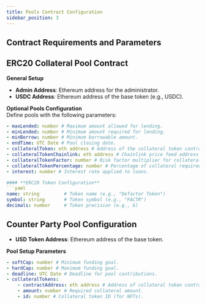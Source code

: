 ```yaml
---
title: Pools Contract Configuration
sidebar_position: 3
---
```


## Contract Requirements and Parameters

## **ERC20 Collateral Pool Contract**

**General Setup**

- **Admin Address**: Ethereum address for the administrator.
- **USDC Address**: Ethereum address of the base token (e.g., USDC).

**Optional Pools Configuration**  
Define pools with the following parameters:

````yaml
- maxLended: number # Maximum amount allowed for lending.
- minLended: number # Minimum amount required for lending.
- minBorrow: number # Minimum borrowable amount.
- endTime: UTC Date # Pool closing date.
- collateralToken: eth address # Address of the collateral token contract.
- collateralTokenChainlink: eth address # Chainlink price feed address for collateral token valuation.
- collateralTokenFactor: number # Risk factor multiplier for collateral token.
- collateralTokenPercentage: number # Percentage of collateral required.
- interest: number # Interest rate applied to loans.

#### **ERC20 Token Configuration**
```yaml
name: string         # Token name (e.g., "Defactor Token")
symbol: string       # Token symbol (e.g., "FACTR")
decimals: number     # Token precision (e.g., 6)
````

## **Counter Party Pool Configuration**

- **USD Token Address**: Ethereum address of the base token.

**Pool Setup Parameters**

```yaml
- softCap: number # Minimum funding goal.
- hardCap: number # Maximum funding goal.
- deadline: UTC Date # Deadline for pool contributions.
- collateralTokens:
    - contractAddress: eth address # Address of collateral token contract.
    - amount: number # Required collateral amount.
    - id: number # Collateral token ID (for NFTs).
```
